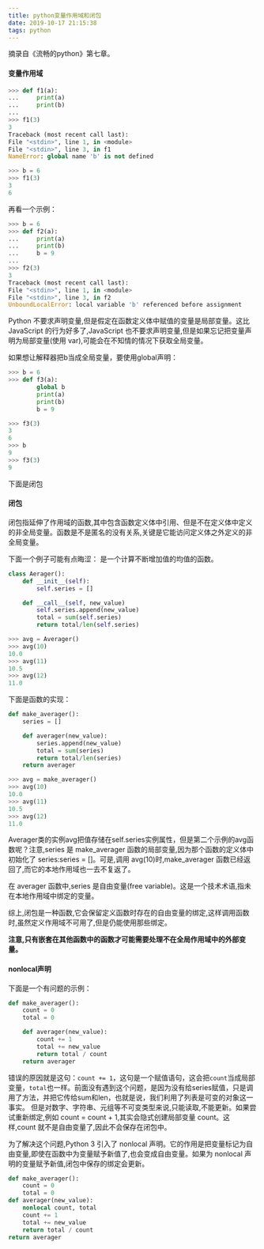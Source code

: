 ```yaml
---
title: python变量作用域和闭包
date: 2019-10-17 21:15:38
tags: python
---
```


摘录自《流畅的python》第七章。
<!--more-->

#### 变量作用域
```python
>>> def f1(a):
...     print(a)
...     print(b)
...
>>> f1(3)
3
Traceback (most recent call last):
File "<stdin>", line 1, in <module>
File "<stdin>", line 3, in f1
NameError: global name 'b' is not defined

>>> b = 6
>>> f1(3)
3
6
```
再看一个示例：
```python
>>> b = 6
>>> def f2(a):
...     print(a)
...     print(b)
...     b = 9
...
>>> f2(3)
3
Traceback (most recent call last):
File "<stdin>", line 1, in <module>
File "<stdin>", line 3, in f2
UnboundLocalError: local variable 'b' referenced before assignment
```
Python 不要求声明变量,但是假定在函数定义体中赋值的变量是局部变量。这比 JavaScript 的行为好多了,JavaScript 也不要求声明变量,但是如果忘记把变量声明为局部变量(使用 var),可能会在不知情的情况下获取全局变量。

如果想让解释器把b当成全局变量，要使用global声明：
```python
>>> b = 6
>>> def f3(a):
        global b
        print(a)
        print(b)
        b = 9

>>> f3(3)
3
6
>>> b
9
>>> f3(3)
9
```
下面是闭包

#### 闭包
闭包指延伸了作用域的函数,其中包含函数定义体中引用、但是不在定义体中定义的非全局变量。函数是不是匿名的没有关系,关键是它能访问定义体之外定义的非全局变量。

下面一个例子可能有点晦涩：
是一个计算不断增加值的均值的函数。
```python
class Aerager():
    def __init__(self):
        self.series = []

    def __call__(self, new_value)
        self.series.append(new_value)
        total = sum(self.series)
        return total/len(self.series)
```
```python
>>> avg = Averager()
>>> avg(10)
10.0
>>> avg(11)
10.5
>>> avg(12)
11.0
```
下面是函数的实现：
```python
def make_averager():
    series = []

    def averager(new_value):
        series.append(new_value)
        total = sum(series)
        return total/len(series)
    return averager
```
```python
>>> avg = make_averager()
>>> avg(10)
10.0
>>> avg(11)
10.5
>>> avg(12)
11.0
```
Averager类的实例avg把值存储在self.series实例属性，但是第二个示例的avg函数呢？注意,series 是 make_averager 函数的局部变量,因为那个函数的定义体中初始化了 series:series = []。可是,调用 avg(10)时,make_averager 函数已经返回了,而它的本地作用域也一去不复返了。

在 averager 函数中,series 是自由变量(free variable)。这是一个技术术语,指未在本地作用域中绑定的变量。

综上,闭包是一种函数,它会保留定义函数时存在的自由变量的绑定,这样调用函数时,虽然定义作用域不可用了,但是仍能使用那些绑定。

**注意,只有嵌套在其他函数中的函数才可能需要处理不在全局作用域中的外部变量。**

#### nonlocal声明
下面是一个有问题的示例：
```python
def make_averager():
    count = 0
    total = 0

    def averager(new_value):
        count += 1
        total += new_value
        return total / count
    return averager
```
错误的原因就是这句：`count += 1`，这句是一个赋值语句，这会把`count`当成局部变量，`total`也一样。前面没有遇到这个问题，是因为没有给series赋值，只是调用了方法，并把它传给sum和len，也就是说，我们利用了列表是可变的对象这一事实。
但是对数字、字符串、元组等不可变类型来说,只能读取,不能更新。如果尝试重新绑定,例如 count = count + 1,其实会隐式创建局部变量 count。这样,count 就不是自由变量了,因此不会保存在闭包中。

为了解决这个问题,Python 3 引入了 nonlocal 声明。它的作用是把变量标记为自由变量,即使在函数中为变量赋予新值了,也会变成自由变量。如果为 nonlocal 声明的变量赋予新值,闭包中保存的绑定会更新。
```python
def make_averager():
    count = 0
    total = 0
def averager(new_value):
    nonlocal count, total
    count += 1
    total += new_value
    return total / count
return averager
```

